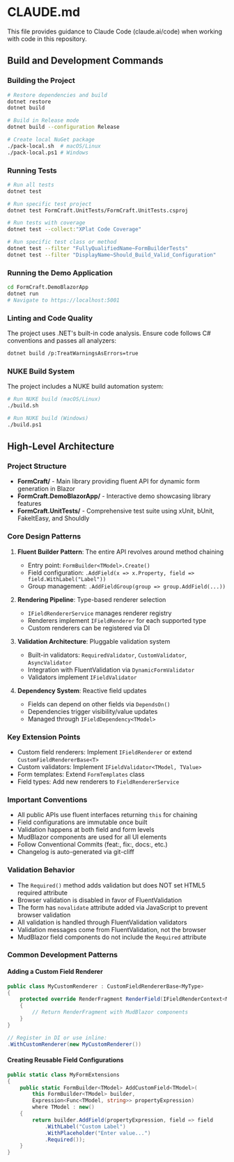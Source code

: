 # CLAUDE.md

This file provides guidance to Claude Code (claude.ai/code) when working with code in this repository.

## Build and Development Commands

### Building the Project
```bash
# Restore dependencies and build
dotnet restore
dotnet build

# Build in Release mode
dotnet build --configuration Release

# Create local NuGet package
./pack-local.sh  # macOS/Linux
./pack-local.ps1 # Windows
```

### Running Tests
```bash
# Run all tests
dotnet test

# Run specific test project
dotnet test FormCraft.UnitTests/FormCraft.UnitTests.csproj

# Run tests with coverage
dotnet test --collect:"XPlat Code Coverage"

# Run specific test class or method
dotnet test --filter "FullyQualifiedName~FormBuilderTests"
dotnet test --filter "DisplayName~Should_Build_Valid_Configuration"
```

### Running the Demo Application
```bash
cd FormCraft.DemoBlazorApp
dotnet run
# Navigate to https://localhost:5001
```

### Linting and Code Quality
The project uses .NET's built-in code analysis. Ensure code follows C# conventions and passes all analyzers:
```bash
dotnet build /p:TreatWarningsAsErrors=true
```

### NUKE Build System
The project includes a NUKE build automation system:
```bash
# Run NUKE build (macOS/Linux)
./build.sh

# Run NUKE build (Windows)
./build.ps1
```

## High-Level Architecture

### Project Structure
- **FormCraft/** - Main library providing fluent API for dynamic form generation in Blazor
- **FormCraft.DemoBlazorApp/** - Interactive demo showcasing library features
- **FormCraft.UnitTests/** - Comprehensive test suite using xUnit, bUnit, FakeItEasy, and Shouldly

### Core Design Patterns

1. **Fluent Builder Pattern**: The entire API revolves around method chaining
   - Entry point: `FormBuilder<TModel>.Create()`
   - Field configuration: `.AddField(x => x.Property, field => field.WithLabel("Label"))`
   - Group management: `.AddFieldGroup(group => group.AddField(...))`

2. **Rendering Pipeline**: Type-based renderer selection
   - `IFieldRendererService` manages renderer registry
   - Renderers implement `IFieldRenderer` for each supported type
   - Custom renderers can be registered via DI

3. **Validation Architecture**: Pluggable validation system
   - Built-in validators: `RequiredValidator`, `CustomValidator`, `AsyncValidator`
   - Integration with FluentValidation via `DynamicFormValidator`
   - Validators implement `IFieldValidator`

4. **Dependency System**: Reactive field updates
   - Fields can depend on other fields via `DependsOn()`
   - Dependencies trigger visibility/value updates
   - Managed through `IFieldDependency<TModel>`

### Key Extension Points
- Custom field renderers: Implement `IFieldRenderer` or extend `CustomFieldRendererBase<T>`
- Custom validators: Implement `IFieldValidator<TModel, TValue>`
- Form templates: Extend `FormTemplates` class
- Field types: Add new renderers to `FieldRendererService`

### Important Conventions
- All public APIs use fluent interfaces returning `this` for chaining
- Field configurations are immutable once built
- Validation happens at both field and form levels
- MudBlazor components are used for all UI elements
- Follow Conventional Commits (feat:, fix:, docs:, etc.)
- Changelog is auto-generated via git-cliff

### Validation Behavior
- The `Required()` method adds validation but does NOT set HTML5 required attribute
- Browser validation is disabled in favor of FluentValidation
- The form has `novalidate` attribute added via JavaScript to prevent browser validation
- All validation is handled through FluentValidation validators
- Validation messages come from FluentValidation, not the browser
- MudBlazor field components do not include the `Required` attribute

### Common Development Patterns

#### Adding a Custom Field Renderer
```csharp
public class MyCustomRenderer : CustomFieldRendererBase<MyType>
{
    protected override RenderFragment RenderField(IFieldRenderContext<MyType> context)
    {
        // Return RenderFragment with MudBlazor components
    }
}

// Register in DI or use inline:
.WithCustomRenderer(new MyCustomRenderer())
```

#### Creating Reusable Field Configurations
```csharp
public static class MyFormExtensions
{
    public static FormBuilder<TModel> AddCustomField<TModel>(
        this FormBuilder<TModel> builder,
        Expression<Func<TModel, string>> propertyExpression)
        where TModel : new()
    {
        return builder.AddField(propertyExpression, field => field
            .WithLabel("Custom Label")
            .WithPlaceholder("Enter value...")
            .Required());
    }
}
```